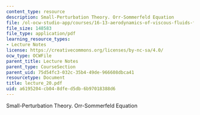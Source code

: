 ```yaml
---
content_type: resource
description: Small-Perturbation Theory. Orr-Sommerfeld Equation
file: /ol-ocw-studio-app/courses/16-13-aerodynamics-of-viscous-fluids-fall-2003/a6195204cb048dfed5db6b97018388d6_lecture_20.pdf
file_size: 148583
file_type: application/pdf
learning_resource_types:
- Lecture Notes
license: https://creativecommons.org/licenses/by-nc-sa/4.0/
ocw_type: OCWFile
parent_title: Lecture Notes
parent_type: CourseSection
parent_uid: 75d54fc3-032c-35b4-49de-966608dbca41
resourcetype: Document
title: lecture_20.pdf
uid: a6195204-cb04-8dfe-d5db-6b97018388d6
---
```

Small-Perturbation Theory. Orr-Sommerfeld Equation